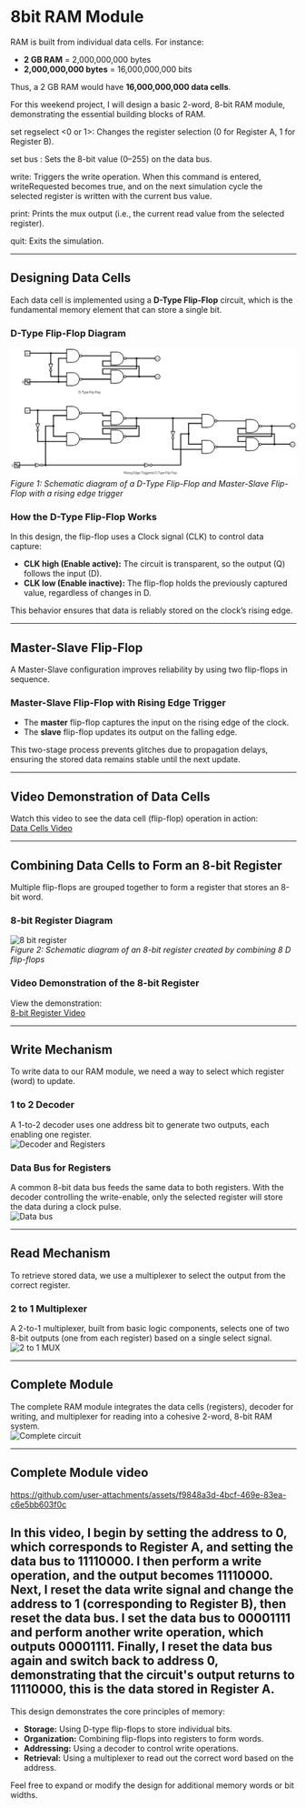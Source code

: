 # 8bit RAM Module

RAM is built from individual data cells. For instance:

- **2 GB RAM** = 2,000,000,000 bytes
- **2,000,000,000 bytes** = 16,000,000,000 bits

Thus, a 2 GB RAM would have **16,000,000,000 data cells**.

For this weekend project, I will design a basic 2-word, 8-bit RAM module, demonstrating the essential building blocks of RAM.

set regselect <0 or 1>: Changes the register selection (0 for Register A, 1 for Register B).

set bus <value>: Sets the 8-bit value (0–255) on the data bus.

write: Triggers the write operation. When this command is entered, writeRequested becomes true, and on the next simulation cycle the selected register is written with the current bus value.

print: Prints the mux output (i.e., the current read value from the selected register).

quit: Exits the simulation.

---

## Designing Data Cells

Each data cell is implemented using a **D-Type Flip-Flop** circuit, which is the fundamental memory element that can store a single bit.

### D-Type Flip-Flop Diagram

![D-Type Flip-Flop Diagram](diagrams/Datacell.png)  
_Figure 1: Schematic diagram of a D-Type Flip-Flop and Master-Slave Flip-Flop with a rising edge trigger_

### How the D-Type Flip-Flop Works

In this design, the flip-flop uses a Clock signal (CLK) to control data capture:

- **CLK high (Enable active):** The circuit is transparent, so the output (Q) follows the input (D).
- **CLK low (Enable inactive):** The flip-flop holds the previously captured value, regardless of changes in D.

This behavior ensures that data is reliably stored on the clock’s rising edge.

---

## Master-Slave Flip-Flop

A Master-Slave configuration improves reliability by using two flip-flops in sequence.

### Master-Slave Flip-Flop with Rising Edge Trigger

- The **master** flip-flop captures the input on the rising edge of the clock.
- The **slave** flip-flop updates its output on the falling edge.

This two-stage process prevents glitches due to propagation delays, ensuring the stored data remains stable until the next update.

---

## Video Demonstration of Data Cells

Watch this video to see the data cell (flip-flop) operation in action:  
[Data Cells Video](https://github.com/user-attachments/assets/422db3e2-5637-44bd-833b-c0d6cd82c5c4)

---

## Combining Data Cells to Form an 8-bit Register

Multiple flip-flops are grouped together to form a register that stores an 8-bit word.

### 8-bit Register Diagram

![8 bit register](https://github.com/user-attachments/assets/1051aaf2-aa8b-4828-9486-75ce46b43e9f)  
_Figure 2: Schematic diagram of an 8-bit register created by combining 8 D flip-flops_

### Video Demonstration of the 8-bit Register

View the demonstration:  
[8-bit Register Video](https://github.com/user-attachments/assets/da56aa87-3fd6-410b-afdf-152ff97ced3d)

---

## Write Mechanism

To write data to our RAM module, we need a way to select which register (word) to update.

### 1 to 2 Decoder

A 1-to-2 decoder uses one address bit to generate two outputs, each enabling one register.  
![Decoder and Registers](https://github.com/user-attachments/assets/a65fe184-0c07-4886-93b5-807342e8f5e9)

### Data Bus for Registers

A common 8-bit data bus feeds the same data to both registers. With the decoder controlling the write-enable, only the selected register will store the data during a clock pulse.  
![Data bus](https://github.com/user-attachments/assets/bfef1074-eaac-4a4c-bc5c-a2561ba6a2e7)

---

## Read Mechanism

To retrieve stored data, we use a multiplexer to select the output from the correct register.

### 2 to 1 Multiplexer

A 2-to-1 multiplexer, built from basic logic components, selects one of two 8-bit outputs (one from each register) based on a single select signal.  
![2 to 1 MUX](https://github.com/user-attachments/assets/58e679a3-ee45-4698-a7de-04d6c3522253)

---

## Complete Module

The complete RAM module integrates the data cells (registers), decoder for writing, and multiplexer for reading into a cohesive 2-word, 8-bit RAM system.  
![Complete circuit](https://github.com/user-attachments/assets/9b9e4865-793e-4204-bc82-2e0986ff8a8a)

---

## Complete Module video

https://github.com/user-attachments/assets/f9848a3d-4bcf-469e-83ea-c6e5bb603f0c

## In this video, I begin by setting the address to 0, which corresponds to Register A, and setting the data bus to 11110000. I then perform a write operation, and the output becomes 11110000. Next, I reset the data write signal and change the address to 1 (corresponding to Register B), then reset the data bus. I set the data bus to 00001111 and perform another write operation, which outputs 00001111. Finally, I reset the data bus again and switch back to address 0, demonstrating that the circuit's output returns to 11110000, this is the data stored in Register A.

This design demonstrates the core principles of memory:

- **Storage:** Using D-type flip-flops to store individual bits.
- **Organization:** Combining flip-flops into registers to form words.
- **Addressing:** Using a decoder to control write operations.
- **Retrieval:** Using a multiplexer to read out the correct word based on the address.

Feel free to expand or modify the design for additional memory words or bit widths.
